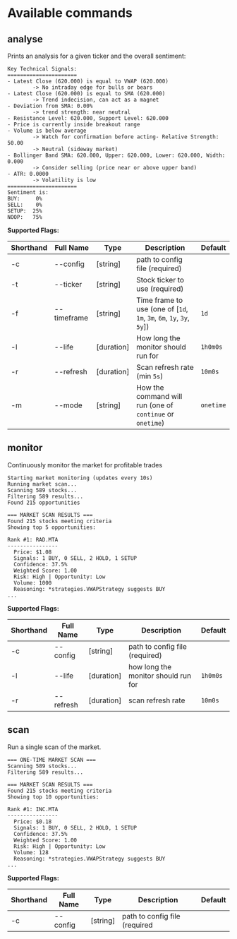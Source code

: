 # Available commands

## analyse

Prints an analysis for a given ticker and the overall sentiment:

```shell
Key Technical Signals:
======================
- Latest Close (620.000) is equal to VWAP (620.000)
        -> No intraday edge for bulls or bears
- Latest Close (620.000) is equal to SMA (620.000)
        -> Trend indecision, can act as a magnet
- Deviation from SMA: 0.00%
        -> trend strength: near neutral
- Resistance Level: 620.000, Support Level: 620.000
- Price is currently inside breakout range
- Volume is below average
        -> Watch for confirmation before acting- Relative Strength: 50.00
        -> Neutral (sideway market)
- Bollinger Band SMA: 620.000, Upper: 620.000, Lower: 620.000, Width: 0.000
        -> Consider selling (price near or above upper band)
- ATR: 0.0000
        -> Volatility is low
======================
Sentiment is:
BUY:     0%
SELL:    0%
SETUP:  25%
NOOP:   75%
```

**Supported Flags:**

| Shorthand | Full Name   | Type       | Description                                                           | Default   |
|-----------|-------------|------------|-----------------------------------------------------------------------|-----------|
| -c        | --config    | [string]   | path to config file (required)                                        |           |
| -t        | --ticker    | [string]   | Stock ticker to use (required)                                        |           |
| -f        | --timeframe | [string]   | Time frame to use (one of [`1d`, `1m`, `3m`, `6m`, `1y`, `3y`, `5y`]) | `1d`      |
| -l        | --life      | [duration] | How long the monitor should run for                                   | `1h0m0s`  |
| -r        | --refresh   | [duration] | Scan refresh rate (min `5s`)                                          | `10m0s`   |
| -m        | --mode      | [string]   | How the command will run (one of `continue` or `onetime`)             | `onetime` |

## monitor

Continuously monitor the market for profitable trades

```shell
Starting market monitoring (updates every 10s)
Running market scan...
Scanning 589 stocks...
Filtering 589 results...
Found 215 opportunities

=== MARKET SCAN RESULTS ===
Found 215 stocks meeting criteria
Showing top 5 opportunities:

Rank #1: RAD.MTA
----------------
  Price: $1.08
  Signals: 1 BUY, 0 SELL, 2 HOLD, 1 SETUP
  Confidence: 37.5%
  Weighted Score: 1.00
  Risk: High | Opportunity: Low
  Volume: 1000
  Reasoning: *strategies.VWAPStrategy suggests BUY
...
```

**Supported Flags:**

| Shorthand | Full Name | Type       | Description                         | Default  |
|-----------|-----------|------------|-------------------------------------|----------|
| -c        | --config  | [string]   | path to config file (required)      |          |
| -l        | --life    | [duration] | how long the monitor should run for | `1h0m0s` |
| -r        | --refresh | [duration] | scan refresh rate                   | `10m0s`  |

## scan

Run a single scan of the market.

```shell
=== ONE-TIME MARKET SCAN ===
Scanning 589 stocks...
Filtering 589 results...

=== MARKET SCAN RESULTS ===
Found 215 stocks meeting criteria
Showing top 10 opportunities:

Rank #1: INC.MTA
----------------
  Price: $0.18
  Signals: 1 BUY, 0 SELL, 2 HOLD, 1 SETUP
  Confidence: 37.5%
  Weighted Score: 1.00
  Risk: High | Opportunity: Low
  Volume: 128
  Reasoning: *strategies.VWAPStrategy suggests BUY
...
```

**Supported Flags:**

| Shorthand | Full Name | Type     | Description                   | Default |
|-----------|-----------|----------|-------------------------------|---------|
| -c        | --config  | [string] | path to config file (required |         |
